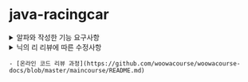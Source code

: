 # java-racingcar

<details>
<summary>알파와 작성한 기능 요구사항</summary>
<div markdown="1">

 1. Model
    - Car
      - [x] 이름을 가져오는 기능 (getter)
      - [x] 위치 가져오는 기능 (getter)
      - [x] 전진하는 기능 (setter)
      - [x] 특정 위치와 비교하는 기능
 2. View
    - InputView
      - [X] 자동차 이름
      - [x] 움직일 횟수
    - OutputView
      - [X] 각 턴마다 자동차의 이름, 위치
      - [x] 최종 우승한 자동차들의 이름
 3. Controller
    - CarListController
       - [x] 난수 생성
       - [x] CarList 움직이는 기능
    - OutputViewController
       - [x] OutputView에 LinkedHashMap 형태로 CarList 넘겨주기 
       - [x] 최종 우승한 자동차 명단 ArrayList<String> 형태로 넘겨주기
    - GameController
      - [x] 전반적인 게임 실행
      - [x] car 리스트 생성
      - [x] car 리스트의 최대 위치 가져오는 기능
 4. Utility
    - Const
      - Integer Const
        - [x] 전진 조건(3)
        - [X] 랜덤 범위(10)
        - [x] 이름 조건(5)
        - [x] 양수, 인덱스 조건(0)
      - String Const
        - [x] 에러 메세지
        - [x] OutputView 안내 메세지
        - [x] 위치 안내(-)
        - [x] 구분자(, :)
        - [x] 특수문자 구분용 정규식
    - Error
      - [x] 차 이름이 5글자 이상일 경우
      - [x] 주어진 횟수가 1보다 작은 경우
      - [x] 입력이 공백 / null
      - [x] 차의 개수가 0개인 경우
      - [x] 차 이름에 특수기호가 들어간 경우
      - [x] 차 이름에 중복이 있는 경우
      - [x] 횟수가 숫자형 문자열이 아닌 경우
 5. Test Code
    - [x] 이름 입력 예외 테스트
    - [x] 횟수 입력 예외 테스트
    - Car TEST
      - [x] 전진하는지
      - [x] 특정 위치와 비교하기
    - Controller TEST
      - [x] 생성된 자동차 개수가 입력된 이름의 개수와 동일한지
      - [x] 최대 위치가 정확한지 // 우승자가 정확한지
      - [x] 이름과 거리 LinkedHashMap 정확한지

 </div>
</details>

<details>
<summary>닉의 리 리뷰에 따른 수정사항</summary>

1. 자동차 리스트가 필드에서 관리되고 있는 문제점 수정
    - [ ] 자동차 리스트를 객체로 묶기
    - [ ] GameController 클래스의 getMaxPosition 메서드 이동
    - [ ] getMaxPosition에 대한 추가적 단위 테스트 진행
2. MVC 구조에 대해 다시 생각해보기
    - [ ] Controller 단일화 시키기
    - [ ] View를 나눈 의미를 생각해 본 후 리팩토링
3. 유틸성 클래스를 지양하고 도메인 로직을 도메인 객체 내에서 처리
    - [ ] 에러 체크 로직들을 적절한 객체로 이동하여 리팩토링
    - [ ] 예외에 대한 단위 테스트 진행
4. 테스트 클래스 리팩토링
    - [ ] 프로덕션 코드와 동일하게 패키지와 클래스를 생성해 테스트 진행
    - [ ] TDD를 진행하지 않으므로써 놓친 테스트 케이스 점검
    - [ ] private 메서드에 대한 테스트는 상위 public 메서드를 통해 진행 (또는 객체의 책임 분리 고려)
    - [ ] 이름에 대한 예외 처리 테스트를 최소 단위 기능별로 분리하여 추가
5. 전체적 스타일 리팩토링
    - [ ] 문맥에 맞게 공백 라인으로 구분해보기
    - [ ] 각각의 상수를 문맥에 맞게 적절한 위치로 분리해보기

<div markdown="1">
 </div>
</details>

    - [온라인 코드 리뷰 과정](https://github.com/woowacourse/woowacourse-docs/blob/master/maincourse/README.md)
